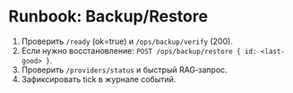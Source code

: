# Runbook: Backup/Restore
1) Проверить `/ready` (ok=true) и `/ops/backup/verify` (200).
2) Если нужно восстановление: `POST /ops/backup/restore { id: <last-good> }`.
3) Проверить `/providers/status` и быстрый RAG‑запрос.
4) Зафиксировать tick в журнале событий.
